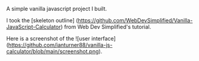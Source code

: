 A simple vanilla javascript project I built.

I took the [skeleton outline] (https://github.com/WebDevSimplified/Vanilla-JavaScript-Calculator) from Web Dev Simplified's tutorial.

Here is a screenshot of the ![user interface] (https://github.com/ianturner88/vanilla-js-calculator/blob/main/screenshot.png).
